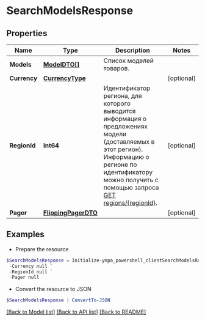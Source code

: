 # SearchModelsResponse
## Properties

Name | Type | Description | Notes
------------ | ------------- | ------------- | -------------
**Models** | [**ModelDTO[]**](ModelDTO.md) | Список моделей товаров. | 
**Currency** | [**CurrencyType**](CurrencyType.md) |  | [optional] 
**RegionId** | **Int64** | Идентификатор региона, для которого выводится информация о предложениях модели (доставляемых в этот регион).  Информацию о регионе по идентификатору можно получить с помощью запроса [GET regions/{regionId}](../../reference/regions/searchRegionsById.md).  | [optional] 
**Pager** | [**FlippingPagerDTO**](FlippingPagerDTO.md) |  | [optional] 

## Examples

- Prepare the resource
```powershell
$SearchModelsResponse = Initialize-ympa_powershell_clientSearchModelsResponse  -Models null `
 -Currency null `
 -RegionId null `
 -Pager null
```

- Convert the resource to JSON
```powershell
$SearchModelsResponse | ConvertTo-JSON
```

[[Back to Model list]](../README.md#documentation-for-models) [[Back to API list]](../README.md#documentation-for-api-endpoints) [[Back to README]](../README.md)

